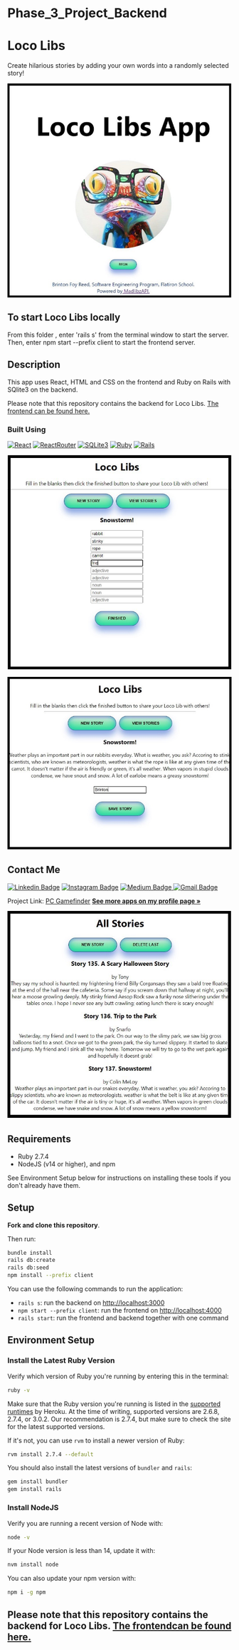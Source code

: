 # Phase_3_Project_Backend
# Loco Libs
Create hilarious stories by adding your own words into a randomly selected story!
 
<p align="center">
<img src="./public/llscreen1.jpeg" alt="llscreen1">
</p>

## To start Loco Libs locally

From this folder , enter 'rails s' from the terminal window to start the server. Then, enter npm start --prefix client to start the frontend server. 

## Description

This app uses React, HTML and CSS on the frontend and Ruby on Rails with SQlite3 on the backend. 

Please note that this repository contains the backend for Loco Libs. [The frontend can be found here.](https://github.com/bfreed76/Loco-Libs-App)

### Built Using

[![React](https://img.shields.io/badge/-React-black?style=flat-square&logo=react)](https://reactjs.org/) [![ReactRouter](https://img.shields.io/badge/ReactRouter-4F545E?style=flat&logo=reactrouter)](https://reactrouter.com/) [![SQLite3](https://img.shields.io/badge/-SQLite3-99bdee?style=flat-square&logo=sqlite)](https://www.sqlite.org/index.html) [![Ruby](https://img.shields.io/badge/-Ruby-ff6666?style=flat-square&logo=ruby)](https://https://ruby-lang.org/) [![Rails](https://img.shields.io/badge/Rails-red?style=flat&logo=ruby-on-rails)](https://rubyonrails.org/) 

<p align="center">
<img src="./public/llscreen2.jpeg" alt="llscreen2">
</p>

<p align="center">
<img src="./public/llscreen3.jpeg" alt="llscreen3">
</p>

<!-- CONTACT -->
## Contact Me

[![Linkedin Badge](https://img.shields.io/badge/-brintonfoyreed-blue?style=flat-square&logo=Linkedin&logoColor=white&link=https://www.linkedin.com/in/brintonfoyreed/)](https://www.linkedin.com/in/brintonfoyreed/) [![Instagram Badge](https://img.shields.io/badge/-nigels_vacation-purple?style=flat-square&logo=instagram&logoColor=white&link=https://www.instagram.com/nigels_vacation/)](https://www.instagram.com/nigels_vacation/) [![Medium Badge](https://img.shields.io/badge/-brintonfoyreed-03a57a?style=flat-square&labelColor=000000&logo=Medium&link=https://brintonfoyreed.medium.com/)](https://brintonfoyreed.medium.com/)[ ![Gmail Badge](https://img.shields.io/badge/-brintonfoyreed@gmail.com-c14438?style=flat-square&logo=Gmail&logoColor=white&link=mailto:brintonfoyreed@gmail.com)](mailto:brintonfoyreed@gmail.com)

Project Link: [PC Gamefinder](https://pc-gamefinder.herokuapp.com/)
<a href="https://github.com/bfreed76"><strong>See more apps on my profile page »</strong></a>

<p align="center">
<img src="./public/llscreen4.jpeg" alt="llscreen4">
</p>

## Requirements

- Ruby 2.7.4
- NodeJS (v14 or higher), and npm

See Environment Setup below for instructions on installing these tools if you
don't already have them.

## Setup

**Fork and clone this repository**.

Then run:

```sh
bundle install
rails db:create
rails db:seed
npm install --prefix client
```

You can use the following commands to run the application:

- `rails s`: run the backend on [http://localhost:3000](http://localhost:3000)
- `npm start --prefix client`: run the frontend on
  [http://localhost:4000](http://localhost:4000)
- `rails start`: run the frontend and backend together with one command

## Environment Setup

### Install the Latest Ruby Version

Verify which version of Ruby you're running by entering this in the terminal:

```sh
ruby -v
```

Make sure that the Ruby version you're running is listed in the [supported
runtimes][] by Heroku. At the time of writing, supported versions are 2.6.8,
2.7.4, or 3.0.2. Our recommendation is 2.7.4, but make sure to check the site
for the latest supported versions.

If it's not, you can use `rvm` to install a newer version of Ruby:

```sh
rvm install 2.7.4 --default
```

You should also install the latest versions of `bundler` and `rails`:

```sh
gem install bundler
gem install rails
```

[supported runtimes]: https://devcenter.heroku.com/articles/ruby-support#supported-runtimes

### Install NodeJS

Verify you are running a recent version of Node with:

```sh
node -v
```

If your Node version is less than 14, update it with:

```sh
nvm install node
```

You can also update your npm version with:

```sh
npm i -g npm
```

## Please note that this repository contains the backend for Loco Libs. [The frontendcan be found here.](https://github.com/bfreed76/Loco-Libs-App)